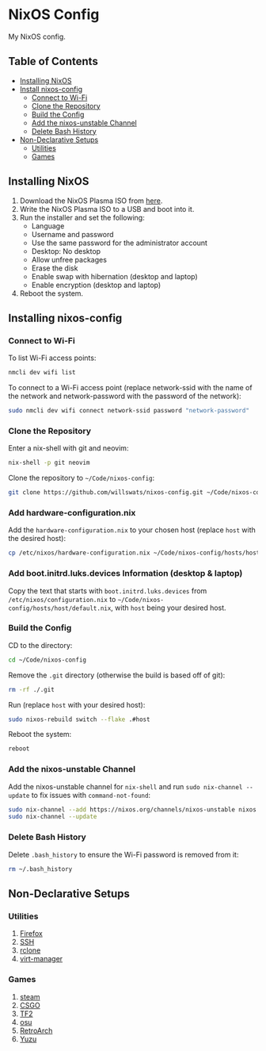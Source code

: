 # NixOS Config

My NixOS config.

## Table of Contents

- [Installing NixOS](#installing-nixos)
- [Install nixos-config](#installing-nixos-config)
  - [Connect to Wi-Fi](#connect-to-wi-fi)
  - [Clone the Repository](#clone-the-repository)
  - [Build the Config](#build-the-config)
  - [Add the nixos-unstable Channel](#add-the-nixos-unstable-channel)
  - [Delete Bash History](#delete-bash-history)
- [Non-Declarative Setups](#non-declarative-setups)
  - [Utilities](#utilities)
  - [Games](#games)

## Installing NixOS

1. Download the NixOS Plasma ISO from [here](https://nixos.org/download.html).
2. Write the NixOS Plasma ISO to a USB and boot into it.
3. Run the installer and set the following:
   - Language
   - Username and password
   - Use the same password for the administrator account
   - Desktop: No desktop
   - Allow unfree packages
   - Erase the disk
   - Enable swap with hibernation (desktop and laptop)
   - Enable encryption (desktop and laptop)
4. Reboot the system.

## Installing nixos-config

### Connect to Wi-Fi

To list Wi-Fi access points:

```bash
nmcli dev wifi list
```

To connect to a Wi-Fi access point (replace network-ssid with the name of the network and network-password with the password of the network):

```bash
sudo nmcli dev wifi connect network-ssid password "network-password"
```

### Clone the Repository

Enter a nix-shell with git and neovim:

```bash
nix-shell -p git neovim
```

Clone the repository to `~/Code/nixos-config`:

```bash
git clone https://github.com/willswats/nixos-config.git ~/Code/nixos-config
```

### Add hardware-configuration.nix

Add the `hardware-configuration.nix` to your chosen host (replace `host` with the desired host):

```bash
cp /etc/nixos/hardware-configuration.nix ~/Code/nixos-config/hosts/host/
```

### Add boot.initrd.luks.devices Information (desktop & laptop)

Copy the text that starts with `boot.initrd.luks.devices` from `/etc/nixos/configuration.nix` to `~/Code/nixos-config/hosts/host/default.nix`, with `host` being your desired host.

### Build the Config

CD to the directory:

```bash
cd ~/Code/nixos-config
```

Remove the `.git` directory (otherwise the build is based off of git):

```bash
rm -rf ./.git
```

Run (replace `host` with your desired host):

```bash
sudo nixos-rebuild switch --flake .#host
```

Reboot the system:

```bash
reboot
```

### Add the nixos-unstable Channel

Add the nixos-unstable channel for `nix-shell` and run `sudo nix-channel --update` to fix issues with `command-not-found`:

```bash
sudo nix-channel --add https://nixos.org/channels/nixos-unstable nixos
sudo nix-channel --update
```

### Delete Bash History

Delete `.bash_history` to ensure the Wi-Fi password is removed from it:

```bash
rm ~/.bash_history
```

## Non-Declarative Setups

### Utilities

1. [Firefox](./non-declarative/docs/utilities/firefox.md)
2. [SSH](./non-declarative/docs/utilities/ssh.md)
3. [rclone](./non-declarative/docs/utilities/rclone.md)
4. [virt-manager](./non-declarative/docs/utilities/virt-manager)

### Games

1. [steam](./non-declarative/docs/games/steam/steam.md)
2. [CSGO](./non-declarative/docs/games/steam/csgo.md)
3. [TF2](./non-declarative/docs/games/steam/tf2.md)
4. [osu](./non-declarative/docs/games/osu.md)
5. [RetroArch](./non-declarative/docs/games/retroarch.md)
6. [Yuzu](./non-declarative/docs/games/yuzu.md)
